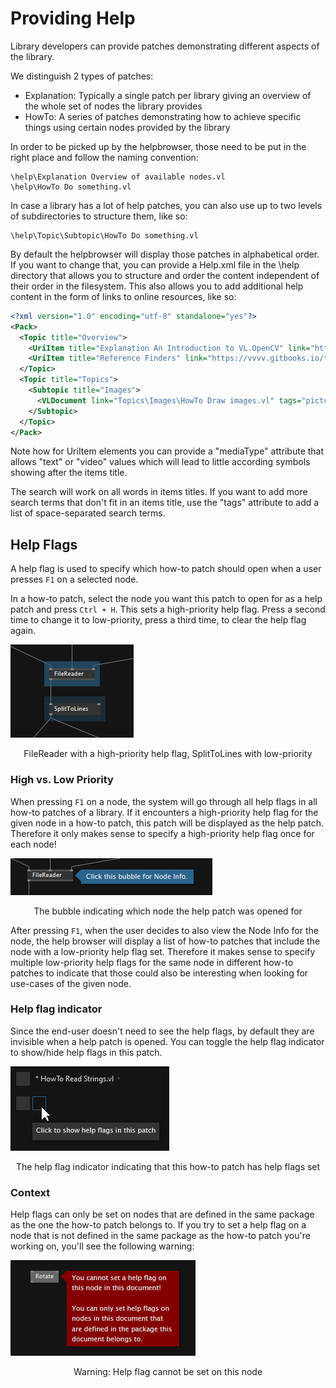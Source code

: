 # Providing Help

Library developers can provide patches demonstrating different aspects of the library.

We distinguish 2 types of patches:

* Explanation: Typically a single patch per library giving an overview of the whole set of nodes the library provides
* HowTo: A series of patches demonstrating how to achieve specific things using certain nodes provided by the library

In order to be picked up by the helpbrowser, those need to be put in the right place and follow the naming convention:

    \help\Explanation Overview of available nodes.vl
    \help\HowTo Do something.vl

In case a library has a lot of help patches, you can also use up to two levels of subdirectories to structure them, like so:

    \help\Topic\Subtopic\HowTo Do something.vl

By default the helpbrowser will display those patches in alphabetical order. If you want to change that, you can provide a Help.xml file in the \help directory that allows you to structure and order the content independent of their order in the filesystem. This also allows you to add additional help content in the form of links to online resources, like so:

```xml
<?xml version="1.0" encoding="utf-8" standalone="yes"?>
<Pack>
  <Topic title="Overview">
    <UriItem title="Explanation An Introduction to VL.OpenCV" link="https://youtu.be/4hPH5CokxwQ" mediaType="video"/>
    <UriItem title="Reference Finders" link="https://vvvv.gitbooks.io/the-gray-book/content/en/reference/hde/finders.html" mediaType="text"/>
  </Topic>
  <Topic title="Topics">
    <Subtopic title="Images">
      <VLDocument link="Topics\Images\HowTo Draw images.vl" tags="picture render"/>
    </Subtopic>
  </Topic>
</Pack>
```

Note how for UriItem elements you can provide a "mediaType" attribute that allows "text" or "video" values which will lead to little according symbols showing after the items title. 

The search will work on all words in items titles. If you want to add more search terms that don't fit in an items title, use the "tags" attribute to add a list of space-separated search terms.

## Help Flags
A help flag is used to specify which how-to patch should open when a user presses `F1` on a selected node.

In a how-to patch, select the node you want this patch to open for as a help patch and press `Ctrl + H`. This sets a high-priority help flag. Press a second time to change it to low-priority, press a third time, to clear the help flag again.

![](../../images/libraries/helpflags-a2c55.png)
<center>FileReader with a high-priority help flag, SplitToLines with low-priority</center>

### High vs. Low Priority
When pressing `F1` on a node, the system will go through all help flags in all how-to patches of a library. If it encounters a high-priority help flag for the given node in a how-to patch, this patch will be displayed as the help patch. Therefore it only makes sense to specify a high-priority help flag once for each node!

![](../../images/libraries/helpflags-7a40e.png)
<center>The bubble indicating which node the help patch was opened for</center>

After pressing `F1`, when the user decides to also view the Node Info for the node, the help browser will display a list of how-to patches that include the node with a low-priority help flag set. Therefore it makes sense to specify multiple low-priority help flags for the same node in different how-to patches to indicate that those could also be interesting when looking for use-cases of the given node.

### Help flag indicator
Since the end-user doesn't need to see the help flags, by default they are invisible when a help patch is opened. You can toggle the help flag indicator to show/hide help flags in this patch.

![](../../images/libraries/helpflags-21aea.png)
<center>The help flag indicator indicating that this how-to patch has help flags set</center>

### Context
Help flags can only be set on nodes that are defined in the same package as the one the how-to patch belongs to. If you try to set a help flag on a node that is not defined in the same package as the how-to patch you're working on, you'll see the following warning:

![](../../images/libraries/helpflags-79980.png)
<center>Warning: Help flag cannot be set on this node</center>
